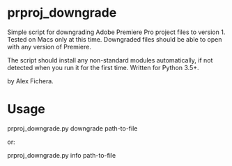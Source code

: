 # prproj_downgrade
Simple script for downgrading Adobe Premiere Pro project files to version 1. Tested on Macs only at this time.
Downgraded files should be able to open with any version of Premiere.

The script should install any non-standard modules automatically, if not detected when you run it for the first time. Written for Python 3.5+.

by Alex Fichera.

# Usage
prproj_downgrade.py downgrade path-to-file
  
or:

prproj_downgrade.py info path-to-file
